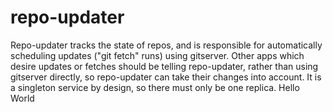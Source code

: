 # repo-updater

Repo-updater tracks the state of repos, and is responsible for automatically scheduling updates ("git fetch" runs) using gitserver. Other apps which desire updates or fetches should be telling repo-updater, rather than using gitserver directly, so repo-updater can take their changes into account. It is a singleton service by design, so there must only be one replica.
Hello World
